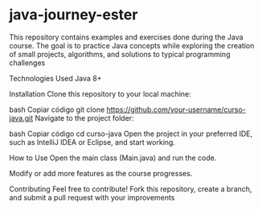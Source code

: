 # java-journey-ester
This repository contains examples and exercises done during the Java course. The goal is to practice Java concepts while exploring the creation of small projects, algorithms, and solutions to typical programming challenges

Technologies Used
Java 8+

Installation
Clone this repository to your local machine:

bash
Copiar código
git clone https://github.com/your-username/curso-java.git
Navigate to the project folder:

bash
Copiar código
cd curso-java
Open the project in your preferred IDE, such as IntelliJ IDEA or Eclipse, and start working.

How to Use
Open the main class (Main.java) and run the code.

Modify or add more features as the course progresses.

Contributing
Feel free to contribute! Fork this repository, create a branch, and submit a pull request with your improvements
